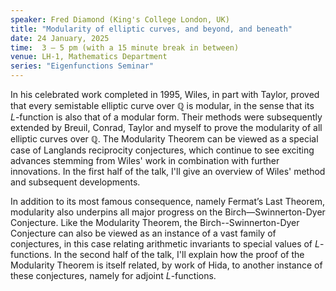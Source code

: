 ```yaml
---
speaker: Fred Diamond (King's College London, UK)
title: "Modularity of elliptic curves, and beyond, and beneath"
date: 24 January, 2025
time:  3 – 5 pm (with a 15 minute break in between)
venue: LH-1, Mathematics Department
series: "Eigenfunctions Seminar"
---
```


In his celebrated work completed in 1995, Wiles, in part with Taylor, proved that every semistable elliptic curve over $\mathbb{Q}$ is modular,
in the sense that its $L$-function is also that of a modular form. Their methods were subsequently extended by Breuil, Conrad, Taylor and myself
to prove the modularity of all elliptic curves over $\mathbb{Q}$. The Modularity Theorem can be viewed as a special case of Langlands reciprocity
conjectures, which continue to see exciting advances stemming from Wiles' work in combination with further innovations. In the first half of the
talk, I'll give an overview of Wiles' method and subsequent developments.

In addition to its most famous consequence, namely Fermat’s Last Theorem, modularity also underpins all major progress on the Birch—Swinnerton-Dyer
Conjecture. Like the Modularity Theorem, the Birch--Swinnerton-Dyer Conjecture can also be viewed as an instance of a vast family of conjectures,
in this case relating arithmetic invariants to special values of $L$-functions. In the second half of the talk, I'll explain how the proof of the
Modularity Theorem is itself related, by work of Hida, to another instance of these conjectures, namely for adjoint $L$-functions.
